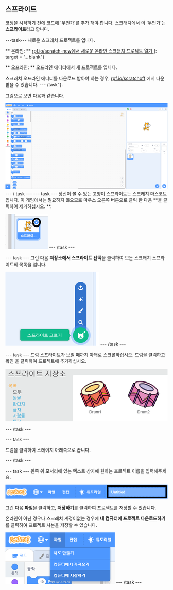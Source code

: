 ## 스프라이트

코딩을 시작하기 전에 코드에 '무언가'를 추가 해야 합니다. 스크래치에서 이 '무언가'는 **스프라이트**라고 합니다.

\---task\--- 새로운 스크래치 프로젝트를 엽니다.

** 온라인: ** [ rpf.io/scratch-new에서 새로운 온라인 스크래치 프로젝트 열기 ](http://rpf.io/scratch-new) {: target = "_ blank"}

** 오프라인: ** 오프라인 에디터에서 새 프로젝트를 엽니다.

스크래치 오프라인 에디터를 다운로드 받아야 하는 경우, [rpf.io/scratchoff](http://rpf.io/scratchoff) 에서 다운 받을 수 있습니다. \--- /task"}.

그림으로 보면 다음과 같습니다.

![스크린샷](images/band-scratch.png) \--- / task \--- \--- task \--- 당신이 볼 수 있는 고양이 스프라이트는 스크래치 마스코트입니다. 이 게임에서는 필요하지 않으므로 마우스 오른쪽 버튼으로 클릭 한 다음 **을 클릭하여 제거하십시오. **.

![스크린샷](images/band-delete-annotated.png) \--- /task \---

\--- task \--- 그런 다음 **저장소에서 스프라이트 선택**을 클릭하여 모든 스크래치 스프라이트의 목록을 엽니다.

![스크린샷](images/band-sprite-library.png) \--- /task \---

\--- task \--- 드럼 스프라이트가 보일 때까지 아래로 스크롤하십시오. 드럼을 클릭하고 확인 을 클릭하여 프로젝트에 추가하십시오.

![스크린샷](images/band-sprite-drum.png)

\--- /task \---

\--- task \---

드럼을 클릭하여 스테이지 아래쪽으로 끕니다.

\--- /task \---

\--- task \--- 왼쪽 위 모서리에 있는 텍스트 상자에 원하는 프로젝트 이름을 입력해주세요.

![이름](images/band-name-annotated.png)

그런 다음 **파일**을 클릭하고, **저장하기**를 클릭하여 프로젝트를 저장할 수 있습니다.

온라인이 아닌 경우나 스크래치 계정이없는 경우에 **내 컴퓨터에 프로젝트 다운로드하기**를 클릭하여 프로젝트 사본을 저장할 수 있습니다.

![스크린샷](images/band-save.png) \--- /task \---
